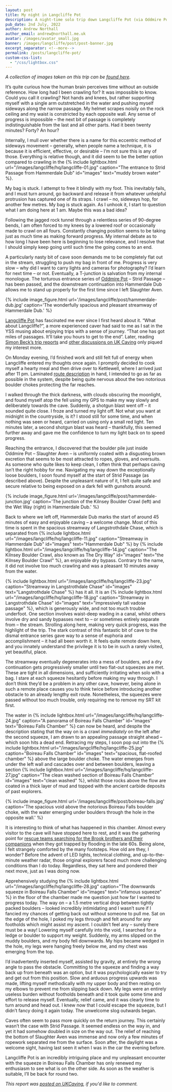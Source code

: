 ```yaml
---
layout: post
title: My night in Langcliffe Pot
description: A night-time solo trip down Langcliffe Pot (via Oddmire Pot) on 28th June, 2022.
pub_date: 2nd July, 2022
author: Andrew Northall
author_email: andrew@northall.me.uk
avatar: /images/avatar_small.jpg
banner: /images/langcliffe/post/post-banner.jpg
excerpt_separator: <!--more-->
permalink: /posts/langcliffe-pot/
custom-css-list:
  - "/css/lightbox.css"
---
```


*A collection of images taken on this trip can be [found here][1].*

It’s quite curious how the human brain perceives time without an outside reference. How long had I been crawling for? It was impossible to know. Could you call it crawling? Not hands and knees, but rather supporting myself with a single arm outstretched in the water and pushing myself sideways along the narrow passage. My helmet scrapes noisily on the rock ceiling and my waist is constricted by each opposite wall. Any sense of progress is impossible – the next bit of passage is completely indistinguishable from the last and all other parts. Had it been twenty minutes? Forty? An hour?

Internally, I mull over whether there is a name for this eccentric method of sideways movement – generally, when people name a technique, it is because it is efficient, effective, or desirable – I’m not sure this is any of those. Everything is relative though, and it did seem to be the better option compared to crawling in the {% include lightbox.html url="/images/langcliffe/hq/langcliffe-01.jpg" caption="The entrance to Strid Passage from Hammerdale Dub" id="images" text="muddy brown water" %}.

My bag is stuck. I attempt to free it blindly with my foot. This inevitably fails, and I must turn around, go backward and release it from whatever unhelpful protrusion has captured one of its straps. I crawl – no, sideways hop, for another few metres. My bag is stuck again. As I unhook it, I start to question what I am doing here at 1 am. Maybe this was a bad idea? 

Following the jagged rock tunnel through a relentless series of 90-degree bends, I am often forced to my knees by a lowered roof or occasionally made to crawl on all fours. Constantly changing position seems to be taking just as much time as making forward progress. My internal debate as to how long I have been here is beginning to lose relevance, and I resolve that I should simply keep going until such time the going comes to an end. 

A particularly nasty bit of cave soon demands me to be completely flat out in the stream, struggling to push my bag in front of me. Progress is very slow – why did I want to carry lights and cameras for photography? I’d learn for next time – or not. Eventually, a T-junction is salvation from my internal monologue. The torturous entrance series of [Oddmire Pot][2] – Strid Passage – has been passed, and the downstream continuation into Hammerdale Dub allows me to stand up properly for the first time since I left Slaughter Aven.

<!--more-->

{% include image_figure.html url='/images/langcliffe/post/hammerdale-dub.jpg' caption='The wonderfully spacious and pleasant streamway of Hammerdale Dub.' %}

[Langcliffe Pot][3] has fascinated me ever since I first heard about it. “What about Langcliffe?”, a more experienced caver had said to me as I sat in the YSS musing about enjoying trips with a sense of journey. “That one has got miles of passages. It’ll take you hours to get to the end”. Later, reading [Simon Beck’s trip reports][4] and [other discussions on UK Caving][5] only piqued my interest more.

On Monday evening, I’d finished work and still felt full of energy when Langcliffe entered my thoughts once again. I promptly decided to cook myself a hearty meal and then drive over to Kettlewell, where I arrived just after 11 pm. Laminated [route description][6] in hand, I intended to go as far as possible in the system, despite being quite nervous about the two notorious boulder chokes protecting the far reaches.

I walked through the thick darkness, with clouds obscuring the moonlight, and found myself atop the fell using my GPS to make my way slowly and deliberately towards the cave. Suddenly, a shotgun blast went off – it sounded quite close. I froze and turned my light off. Not what you want at midnight in the countryside, is it? I stood still for some time, and when nothing was seen or heard, carried on using only a small red light. Ten minutes later, a second shotgun blast was heard – thankfully, this seemed further away and gave me the confidence to turn my light back on to speed progress.

Reaching the entrance, I discovered that the boulder pile just inside Oddmire Pot – Slaughter Aven – is uniformly coated with a disgusting brown excretion that seems to be most attracted to ropes, gloves, and oversuits. As someone who quite likes to keep clean, I often think that perhaps caving isn’t the right hobby for me. Navigating my way down the exceptionally loose boulders, I soon found myself at the start of Strid Passage (as described above). Despite the unpleasant nature of it, I felt quite safe and secure relative to being exposed on a dark fell with gunshots around.

{% include image_figure.html url='/images/langcliffe/post/hammerdale-junction.jpg' caption='The junction of the Kilnsey Boulder Crawl (left) and the Wet Way (right) in Hammerdale Dub.' %}

Back to where we left off, Hammerdale Dub marks the start of around 45 minutes of easy and enjoyable caving – a welcome change. Most of this time is spent in the spacious streamway of Langstrothdale Chase, which is separated from {% include lightbox.html url="/images/langcliffe/hq/langcliffe-11.jpg" caption="Streamway in Hammerdale Dub" id="images" text="Hammerdale Dub" %} by {% include lightbox.html url="/images/langcliffe/hq/langcliffe-14.jpg" caption="The Kilnsey Boulder Crawl, also known as The Dry Way" id="images" text="the Kilnsey Boulder Crawl" %}, an enjoyable dry bypass. Contrary to the name, it did not involve too much crawling and was a pleasant 10 minutes away from the water.

{% include lightbox.html url="/images/langcliffe/hq/langcliffe-23.jpg" caption="Streamway in Langstrothdale Chase" id="images" text="Langstrothdale Chase" %} has it all. It is an {% include lightbox.html url="/images/langcliffe/hq/langcliffe-18.jpg" caption="Streamway in Langstrothdale Chase" id="images" text="impressively tall vadose passage" %}, which is generously wide, and not too much trouble underfoot. One section involves waist-deep wading in a canal, whilst others involve dry and sandy bypasses next to – or sometimes entirely separate from – the stream. Strolling along here, making very quick progress, was the highlight of the trip. The stark contrast of this fantastic bit of cave to the dismal entrance series gave way to a sense of euphoria and accomplishment – it had all been worth it. It feels quite remote down here, and you innately understand the privilege it is to be in such a rarely visited, yet beautiful, place.

The streamway eventually degenerates into a mess of boulders, and a dry continuation gets progressively smaller until two flat-out squeezes are met. These are tight in all dimensions, and sufficiently irritating when solo with a bag. I stare at each squeeze hesitantly before making my way through. I don’t think they’d be a problem in any other cave, however, being alone in such a remote place causes you to think twice before introducing another obstacle to an already lengthy exit route. Nonetheless, the squeezes were passed without too much trouble, only requiring me to remove my SRT kit first.

The water in {% include lightbox.html url="/images/langcliffe/hq/langcliffe-24.jpg" caption="A panorama of Boireau Falls Chamber" id="images" text="Boireau Falls Chamber" %} can now be heard, and despite the description stating that the way on is a crawl *immediately* on the left after the second squeeze, I am drawn to an appealing passage straight ahead – which soon hits a dead end. Retracing my steps, I soon pop out into the {% include lightbox.html url="/images/langcliffe/hq/langcliffe-25.jpg" caption="Boireau Falls Chamber" id="images" text="spacious, flat-roofed chamber" %} above the large boulder choke. The water emerges from under the left wall and cascades over and between boulders, leaving a section {% include lightbox.html url="/images/langcliffe/hq/langcliffe-27.jpg" caption="The clean washed section of Boireau Falls Chamber" id="images" text="clean washed" %}, whilst those rocks above the flow are coated in a thick layer of mud and topped with the ancient carbide deposits of past explorers.

{% include image_figure.html url='/images/langcliffe/post/boireau-falls.jpg' caption='The spacious void above the notorious Boireau Falls boulder choke, with the water emerging under boulders through the hole in the opposite wall.' %}

It is interesting to think of what has happened in this chamber. Almost every visitor to the cave will have stopped here to rest, and it was the gathering point for [rescue teams searching for the Brook brothers and their companions][7] when they got trapped by flooding in the late 60s. Being alone, I felt strangely comforted by the many footsteps. How old are they, I wonder? Before the advent of LED lights, technical clothing, and up-to-the-minute weather radar, those original explorers faced much more challenging conditions than I do today. Regardless, they sat here and pondered their next move, just as I was doing now.

Apprehensively studying the {% include lightbox.html url="/images/langcliffe/hq/langcliffe-28.jpg" caption="The downwards squeeze in Boireau Falls Chamber" id="images" text="infamous squeeze" %} in the floor of the chamber made me question just how far I wanted to progress today. The way on – a 1.5 metre vertical drop between tightly packed boulders – looked incredibly intimidating and I wasn’t sure if I fancied my chances of getting back out without someone to pull me. Sat on the edge of the hole, I poked my legs through and felt around for any footholds which might assist my ascent. I couldn’t feel any – surely there must be a way! Lowering myself carefully into the void, I searched for a ledge or boulder to support my weight. Suddenly, my arms slipped on the muddy boulders, and my body fell downwards. My hips became wedged in the hole, my legs were hanging freely below me, and my chest was emerging from the top. 

I’d inadvertently inserted myself, assisted by gravity, at entirely the wrong angle to pass the obstacle. Committing to the squeeze and finding a way back up from beneath was an option, but it was psychologically easier to try and get out from this position. Slow and arduous progress upwards was made, lifting myself methodically with my upper body and then resting on my elbows to prevent me from slipping back down. My legs were an entirely useless burden without footholds beneath and it took quite some time and effort to release myself. Eventually, relief came, and it was clearly time to turn around and head out. I knew now that I could escape the squeeze, but I didn’t fancy doing it again today. The unwelcome slog outwards began.

Caves often seem to pass more quickly on the return journey. This certainly wasn’t the case with Strid Passage. It seemed endless on the way in, and yet it had somehow doubled in size on the way out. The relief of reaching the bottom of Slaughter Aven was immense and now only a few minutes of ropework separated me from the surface. Soon after, the daylight was a welcome sight, having last seen it when I was in the car the evening before.

Langcliffe Pot is an incredibly intriguing place and my unpleasant encounter with the squeeze in Boireau Falls Chamber has only renewed my enthusiasm to see what is on the other side. As soon as the weather is suitable, I’ll be back for round two.

*This report was [posted on UKCaving][8], if you'd like to comment.*

<script src="/js/lightbox-plus-jquery.min.js"></script>
<script>
  lightbox.option({
    'resizeDuration': 300,
    'imageFadeDuration': 100,
  })
</script>

[1]: /photos/langcliffe                                                                "Langcliffe Pot image gallery"
[2]: https://cncc.org.uk/cave/oddmire-pot                                              "CNCC: Oddmire Pot"
[3]: https://en.wikipedia.org/wiki/Langcliffe_Pot                                      "Wikipedia: Langcliffe Pot"
[4]: http://simonbeck.blogspot.com/2016/07/langcliffe-pot-via-oddmire.html             "Simon Beck: Langcliffe Pot via Oddmire"
[5]: https://ukcaving.com/board/index.php?threads/langcliffe-pot-solo.22204/           "UKCaving: Langcliffe Pot solo"
[6]: https://starlessriver.com/shop/not-for-the-faint-hearted/                         "Buy Not for the Faint Hearted on Starless River"
[7]: http://caving-library.org.uk/audio/playback-220.html                              "British Caving Library audio archive"
[8]: https://ukcaving.com/board/index.php?threads/my-night-in-langcliffe-pot.29659/    "UKCaving: My night in Langcliffe Pot"
